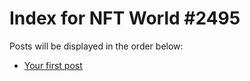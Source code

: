 # Index for NFT World #2495
Posts will be displayed in the order below:

- [Your first post](./001-first.md)

